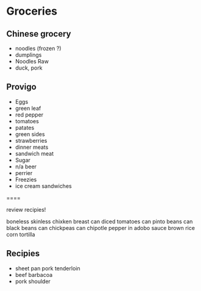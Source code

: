 # Groceries

## Chinese grocery

- noodles (frozen ?)
- dumplings
- Noodles Raw
- duck, pork

## Provigo

- Eggs
- green leaf
- red pepper
- tomatoes
- patates
- green sides
- strawberries
- dinner meats
- sandwich meat
- Sugar
- n/a beer
- perrier
- Freezies
- ice cream sandwiches

====

review recipies!

boneless skinless chixken breast
can diced tomatoes
can pinto beans
can black beans
can chickpeas
can chipotle pepper in adobo sauce
brown rice
corn tortilla

## Recipies

- sheet pan pork tenderloin
- beef barbacoa
- pork shoulder

